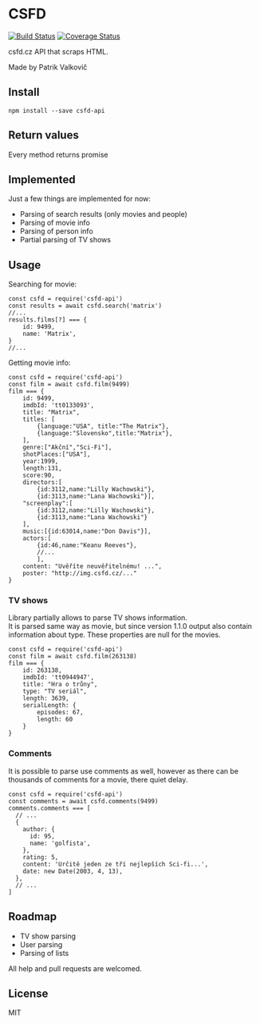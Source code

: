 # CSFD 

[![Build Status](https://travis-ci.org/PatrikValkovic/csfd-api.svg?branch=dev)](https://travis-ci.org/PatrikValkovic/csfd-api) [![Coverage Status](https://coveralls.io/repos/github/PatrikValkovic/csfd-api/badge.svg?branch=dev)](https://coveralls.io/github/PatrikValkovic/csfd-api?branch=dev)

csfd.cz API that scraps HTML.

Made by Patrik Valkovič


## Install

```
npm install --save csfd-api
```

## Return values

Every method returns promise

## Implemented

Just a few things are implemented for now:
- Parsing of search results (only movies and people)
- Parsing of movie info
- Parsing of person info
- Partial parsing of TV shows

## Usage

Searching for movie: 

```ecmascript 6
const csfd = require('csfd-api')
const results = await csfd.search('matrix')
//...
results.films[?] === {
    id: 9499, 
    name: 'Matrix',
}
//...
```

Getting movie info:

```ecmascript 6
const csfd = require('csfd-api')
const film = await csfd.film(9499)
film === {
    id: 9499,
    imdbId: 'tt0133093',
    title: "Matrix",
    titles: [
        {language:"USA", title:"The Matrix"},
        {language:"Slovensko",title:"Matrix"},
    ],
    genre:["Akční","Sci-Fi"],
    shotPlaces:["USA"],
    year:1999,
    length:131,
    score:90,
    directors:[
        {id:3112,name:"Lilly Wachowski"},
        {id:3113,name:"Lana Wachowski"}],
    "screenplay":[
        {id:3112,name:"Lilly Wachowski"},
        {id:3113,name:"Lana Wachowski"}
    ],
    music:[{id:63014,name:"Don Davis"}],
    actors:[
        {id:46,name:"Keanu Reeves"},
        //...
        ],
    content: "Uvěříte neuvěřitelnému! ...",
    poster: "http://img.csfd.cz/..."
}

```

### TV shows

Library partially allows to parse TV shows information.  
It is parsed same way as movie, but since version 1.1.0 output also contain information about type. These properties are null for the movies.

```ecmascript 6
const csfd = require('csfd-api')
const film = await csfd.film(263138)
film === {
    id: 263138,
    imdbId: 'tt0944947',
    title: "Hra o trůny",
    type: "TV seriál",
    length: 3639,
    serialLength: {
        episodes: 67,
        length: 60
    }
}
```

### Comments

It is possible to parse use comments as well, however as there can be thousands of comments for a movie, there quiet delay.

```ecmascript 6
const csfd = require('csfd-api')
const comments = await csfd.comments(9499)
comments.comments === [
  // ...
  {
    author: {
      id: 95,
      name: 'golfista',
    },
    rating: 5,
    content: 'Určitě jeden ze tří nejlepších Sci-fi...',
    date: new Date(2003, 4, 13),
  },
  // ...
]
```

## Roadmap

- TV show parsing
- User parsing
- Parsing of lists

All help and pull requests are welcomed.


## License

MIT
